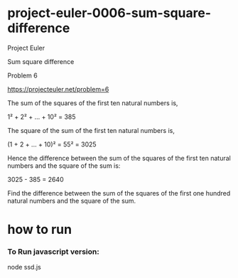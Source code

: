 # project-euler-0006-sum-square-difference

Project Euler

Sum square difference

Problem 6

https://projecteuler.net/problem=6

The sum of the squares of the first ten natural numbers is,

1² + 2² + ... + 10² = 385

The square of the sum of the first ten natural numbers is,

(1 + 2 + ... + 10)² = 55² = 3025

Hence the difference between the sum of the squares of the first ten natural numbers and the square of the sum is:

3025 - 385 = 2640

Find the difference between the sum of the squares of the first one hundred natural numbers and the square of the sum.

# how to run

### To Run javascript version:

node ssd.js

